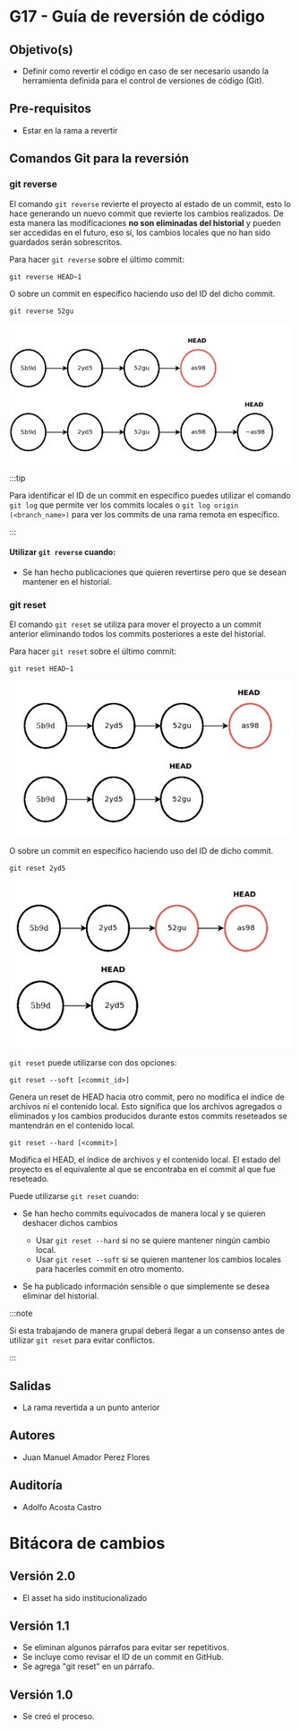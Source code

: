 # G17 - Guía de reversión de código

## Objetivo(s)

- Definir como revertir el código en caso de ser necesario usando la herramienta definida para el control de versiones de código (Git).

## Pre-requisitos

- Estar en la rama a revertir 

## Comandos Git para la reversión

### git reverse

El comando `git reverse` revierte el proyecto al estado de un commit, esto lo hace generando un nuevo commit que revierte los cambios realizados. De esta manera las modificaciones **no son eliminadas del historial** y pueden ser accedidas en el futuro, eso sí, los cambios locales que no han sido guardados serán sobrescritos.

Para hacer `git reverse` sobre el último commit:

    git reverse HEAD~1

O sobre un commit en específico haciendo uso del ID del dicho commit.

    git reverse 52gu

![git reverse](../../static/img/guias/G18/gitreverse.png)

:::tip

Para identificar el ID de un commit en específico puedes utilizar el comando `git log` que permite ver los commits locales o `git log origin (<branch_name>)` para ver los commits de una rama remota en específico.

:::

#### Utilizar `git reverse` cuando:

- Se han hecho publicaciones que quieren revertirse pero que se desean mantener en el historial.

### git reset 

El comando `git reset` se utiliza para mover el proyecto a un commit anterior eliminando todos los commits posteriores a este del historial. 

Para hacer `git reset` sobre el último commit:

    git reset HEAD~1

![git reset](../../static/img/guias/G18/gitreset.png)

O sobre un commit en específico haciendo uso del ID de dicho commit.

    git reset 2yd5

![git reset](../../static/img/guias/G18/gitreset-2.png)

`git reset` puede utilizarse con dos opciones:

    git reset --soft [<commit_id>]

Genera un reset de HEAD hacia otro commit, pero no modifica el índice de archivos ni el contenido local. Esto significa que los archivos agregados o eliminados y los cambios producidos durante estos commits reseteados se mantendrán en el contenido local.

    git reset --hard [<commit>]

Modifica el HEAD, el índice de archivos y el contenido local. El estado del proyecto es el equivalente al que se encontraba en el commit al que fue reseteado.

Puede utilizarse `git reset` cuando:

- Se han hecho commits equivocados de manera local y se quieren deshacer dichos cambios 
    - Usar `git reset --hard` si no se quiere mantener ningún cambio local.
    - Usar `git reset --soft` si se quieren mantener los cambios locales para hacerles commit en otro momento.

- Se ha publicado información sensible o que simplemente se desea eliminar del historial.

:::note

Si esta trabajando de manera grupal deberá llegar a un consenso antes de utilizar `git reset` para evitar conflictos.

:::

## Salidas

- La rama revertida a un punto anterior 

## Autores

- Juan Manuel Amador Perez Flores 

## Auditoría
- Adolfo Acosta Castro

# Bitácora de cambios

## Versión 2.0
  - El asset ha sido institucionalizado

## Versión 1.1
- Se eliminan algunos párrafos para evitar ser repetitivos.
- Se incluye como revisar el ID de un commit en GitHub.
- Se agrega "git reset" en un párrafo.

## Versión 1.0
- Se creó el proceso.